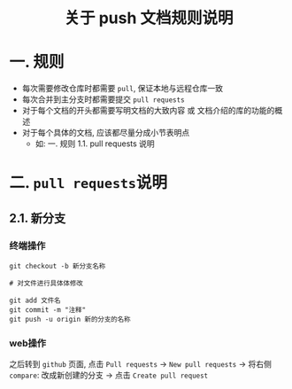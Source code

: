 <h1> <center> 关于 push 文档规则说明 </center> </h1>

# 一. 规则

- 每次需要修改仓库时都需要 `pull`, 保证本地与远程仓库一致
- 每次合并到主分支时都需要提交 `pull requests`
- 对于每个文档的开头都需要写明文档的大致内容 或 文档介绍的库的功能的概述
- 对于每个具体的文档, 应该都尽量分成小节表明点
  - 如: 一. 规则 1.1. pull requests 说明 

# 二. `pull requests`说明

## 2.1. 新分支

### 终端操作

```shell
git checkout -b 新分支名称

# 对文件进行具体体修改

git add 文件名
git commit -m "注释"
git push -u origin 新的分支的名称
```

### web操作

之后转到 `github` 页面, 点击 `Pull requests` -> `New pull requests` -> 将右侧 `compare`: 改成新创建的分支 -> 点击 `Create pull request`